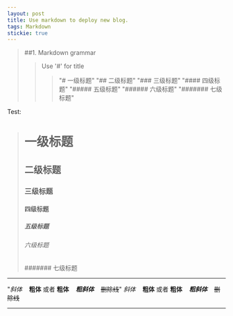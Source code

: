 ```yaml
---
layout: post
title: Use markdown to deploy new blog.
tags: Markdown
stickie: true
---
```


>##1. Markdown grammar<br>
>>Use '#' for title 
 >>>"# 一级标题" 
 >>>"## 二级标题"
 >>>"### 三级标题"
 >>>"#### 四级标题"
 >>>"##### 五级标题"
 >>>"###### 六级标题"
 >>>"####### 七级标题"

Test:
 ># 一级标题
 >## 二级标题
 >### 三级标题
 >#### 四级标题
 >##### 五级标题
 >###### 六级标题
 >####### 七级标题

---
"*斜体* &nbsp;&nbsp; **粗体**  或者  __粗体__  &nbsp;&nbsp;   ***粗斜体*** &nbsp;&nbsp;  ~~删除线~~"
 *斜体* &nbsp;&nbsp; **粗体**  或者  __粗体__  &nbsp;&nbsp;   ***粗斜体*** &nbsp;&nbsp;  ~~删除线~~
***

 